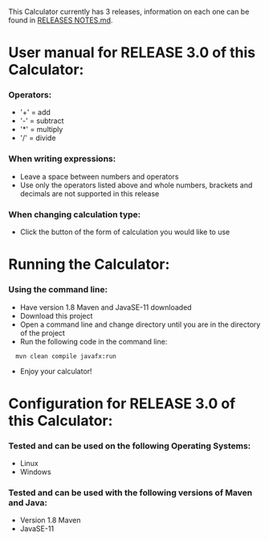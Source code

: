 This Calculator currently has 3 releases, information on each one can be found in [RELEASES NOTES.md](https://github.com/CharlotteKHL/Calculator/blob/main/RELEASES%20NOTES.md).

# User manual for RELEASE 3.0 of this Calculator:

### Operators:

+ '+' = add
+ '-' = subtract
+ '*' = multiply
+ '/' = divide

### When writing expressions:

- Leave a space between numbers and operators
- Use only the operators listed above and whole numbers, brackets and decimals are not supported in this release

### When changing calculation type:

- Click the button of the form of calculation you would like to use

# Running the Calculator:

### Using the command line:

+ Have version 1.8 Maven and JavaSE-11 downloaded
+ Download this project
+ Open a command line and change directory until you are in the directory of the project
+ Run the following code in the command line:
```
  mvn clean compile javafx:run
```
+ Enjoy your calculator!

# Configuration for RELEASE 3.0 of this Calculator:

### Tested and can be used on the following Operating Systems:
- Linux
- Windows

### Tested and can be used with the following versions of Maven and Java:
- Version 1.8 Maven
- JavaSE-11
